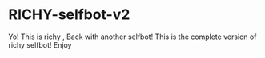 # RICHY-selfbot-v2
Yo! This is richy , Back with another selfbot! This is the complete version of richy selfbot! Enjoy



